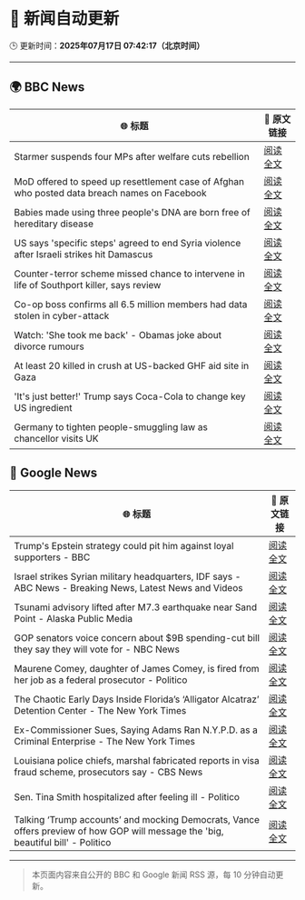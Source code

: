# 🧠 新闻自动更新

🕒 更新时间：**2025年07月17日 07:42:17（北京时间）**

---

## 🌍 BBC News

| 🌐 标题 | 🔗 原文链接 |
|--------|-------------|
| Starmer suspends four MPs after welfare cuts rebellion | [阅读全文](https://www.bbc.com/news/articles/c5y7zqdwzqyo) |
| MoD offered to speed up resettlement case of Afghan who posted data breach names on Facebook | [阅读全文](https://www.bbc.com/news/articles/c0rvyqd7wq2o) |
| Babies made using three people's DNA are born free of hereditary disease | [阅读全文](https://www.bbc.com/news/articles/cn8179z199vo) |
| US says 'specific steps' agreed to end Syria violence after Israeli strikes hit Damascus | [阅读全文](https://www.bbc.com/news/articles/cp90l77187zo) |
| Counter-terror scheme missed chance to intervene in life of Southport killer, says review | [阅读全文](https://www.bbc.com/news/articles/c74zy014x84o) |
| Co-op boss confirms all 6.5 million members had data stolen in cyber-attack | [阅读全文](https://www.bbc.com/news/articles/cql0ple066po) |
| Watch: 'She took me back' - Obamas joke about divorce rumours | [阅读全文](https://www.bbc.com/news/videos/cx2041rp7nro) |
| At least 20 killed in crush at US-backed GHF aid site in Gaza | [阅读全文](https://www.bbc.com/news/articles/cg4rwrkdlzxo) |
| 'It's just better!' Trump says Coca-Cola to change key US ingredient | [阅读全文](https://www.bbc.com/news/articles/czxe59zl8qzo) |
| Germany to tighten people-smuggling law as chancellor visits UK | [阅读全文](https://www.bbc.com/news/articles/cq6m10g7e35o) |

## 📰 Google News

| 🌐 标题 | 🔗 原文链接 |
|--------|-------------|
| Trump's Epstein strategy could pit him against loyal supporters - BBC | [阅读全文](https://news.google.com/rss/articles/CBMiWkFVX3lxTE5HaVBNcHhPaDQ5am50TTB0eFBKWTFNcFBUNkhoMzdERDItUllSelUzVGpEUUJjZlFsWGhtNm8wY1EzMGdETnhpeGRwclhlVlk3eVVMTURDaS1DQdIBX0FVX3lxTE52V19ibV9fX2UwSGV5NmU0VVAtdE1QRVVyTm9rdllUZ0htLVB5dzd0clFFblhReHJMNEV6ZWRDRUFBbVBvbkVhWlljN1o3NnBpTGJjT19yNDNJQXhONG1z?oc=5) |
| Israel strikes Syrian military headquarters, IDF says - ABC News - Breaking News, Latest News and Videos | [阅读全文](https://news.google.com/rss/articles/CBMipgFBVV95cUxOTlBCMk9jMTRyWDE4eW9FSXl4Z05YZHQwYllGdkNhekp1YmpKYzIzMzBKbFBWRlZEV0FiZzFjMXRaZzk3VGJMd0gwYWpPcl9rajdaaVJfM3BFNXJqeXVEWjg3RE1iSjVPWlp5U3AyNWRYSm5hb1FHTm1fRGZCVFdlLVE3MVA1YXFYVzhudlhwVzFFZWtZcmFsd21IU01nMzlxRWozd1d30gGrAUFVX3lxTE5WYnozeXlYcEVGczlBTHl1SjhnbXk0NjNQTEczbXpEWFJSV3lMVHVicXE0SWhraDE3NzE5X1VHNEJsMl9scWtSdC1qaVdQUzVKTVVmR21UWkNya1c2NTBzSzlWTEFNMzc2QlRmYUtta0F6UWJqLTNPSlR0a3A5eVY2djUxWGM2WTRvWUZZVS1iaWpEaFZ6Y1VKbTN5eC15NEt4SXRXcnZBdW9aWQ?oc=5) |
| Tsunami advisory lifted after M7.3 earthquake near Sand Point - Alaska Public Media | [阅读全文](https://news.google.com/rss/articles/CBMitgFBVV95cUxNSkIwNnhLdjdxOVJodVFGQV9mMy00cUliREkwUGlSWWdUWEJBcEoxLWZhUHhabXhwRUZIWWZBc01oS3VoZXNGSWVVQWpMTUtRNVFPZkRUc182U2tLOHhBemFqNmlMell5N2h1RFNKci1yLW8zc3RRNnJCZmdkM0xkWjNUZHNyY3AyZ0R5T2pRcy1sdDZnZk1JSjBuVzdmQ1pETHFWa29CSXNTZi01Y2xmQk03Y2Y5UQ?oc=5) |
| GOP senators voice concern about $9B spending-cut bill they say they will vote for - NBC News | [阅读全文](https://news.google.com/rss/articles/CBMisgFBVV95cUxQTm5nX2VLY0VvVEVwcHd5UWRqNWsyRlNRN0hxUS1vY3puQ0lZOGRCbE9kNDNoVllpOHVyYW1MNmtEYlN2aXBNd2daNTZDVDFhMDZHWmphS0Utd3BoR3VndmdGeXBqNXdCT3c2NHJrdGF5VDUtRnkyUDdxdkJycGQ5TFJNV3FhRTNxT05jbmNyT180MXhUcFFvdVAxbW1faTdJaUxfbWVrTEM3b2hZX1Z3LWVn0gFWQVVfeXFMTTNRMTItRzdMeUJBN3pudXd1MXNjcEdiZ2hybkFuTU1WNXFFaDBiTWt5VlNpOVF3bXVuMU5qZ1hKZ3ZzWlFjYnJvTjRXeGtkTGhLYlM2NXc?oc=5) |
| Maurene Comey, daughter of James Comey, is fired from her job as a federal prosecutor - Politico | [阅读全文](https://news.google.com/rss/articles/CBMifkFVX3lxTE14c2lYT25Wck01QWZmUE52MUYtTUU2MWVCQTZVZjBVTkt1SjYtWmp2a3VhWVBLSnRHNDdiZnFmelR5SXJqMjhqeUZfZ3VzSUwydl9XTlMtRHhTU18wSG9nUWVUOTNzSEpNbVhRc3VOUlh4aXEzamRyWmhtS0twQQ?oc=5) |
| The Chaotic Early Days Inside Florida’s ‘Alligator Alcatraz’ Detention Center - The New York Times | [阅读全文](https://news.google.com/rss/articles/CBMiuAFBVV95cUxQQmVjZnZ1SGZqcTl1QlllQURKbjR0X3pQczhwSFFrWmY3WUltMHpxeHRYcThuLS1aNlF0U0tiZkRIaU53T1JxdzJUcWctRzlhRkwtY3I4T1hTVmFtU2liaUJzMkhNekVUSUstY0kxbFZVTkFoRmF3Y1NXU1dOdTZkanJFaDkxX2FSS3FldmxwcVVqdjZtNUJxdHdSTmx3dGtkd2gtRHVqMU0wLVZScHVtTWFvdmZUVUZH?oc=5) |
| Ex-Commissioner Sues, Saying Adams Ran N.Y.P.D. as a Criminal Enterprise - The New York Times | [阅读全文](https://news.google.com/rss/articles/CBMijAFBVV95cUxQejJaYW1NVVJTdkFPLUo1WTlLOHdJa3dvcTlHMHJocU1XeV80ZGxxQmhDbl9Zd2FLRWZsVkp6WDh5NVRKZXFzOXh1WmdrcFJoMmI4Q1BoSVVqQ0ZFNFVhMkF1Mng2Z19KY1I2OGRuM09ja2o3WVB0UHhGWl9Tc0J3NDlyZmtqY3hzSkJnSA?oc=5) |
| Louisiana police chiefs, marshal fabricated reports in visa fraud scheme, prosecutors say - CBS News | [阅读全文](https://news.google.com/rss/articles/CBMilgFBVV95cUxQblp0RmtidkZURUxDcGVkM1lOUTNIOEl6d1lKSEtsd28yOUxNU3h4VFRsV3VMbXBkMVBEWTg5UjNYTFV4N1NCS1hGSkJKNUgtRTdxbUF2bDBkWHZfNmNKT1NyQWdweTQzQXg2bldjU0xveEhUY1ZCOERBV0g4Vy10cjQ5SllrQzRGTXh2SnFxRDUwTXdLREHSAZsBQVVfeXFMTW1Dd3pPcWFnLXZtMWpndkRpbFY4T2R1QW9zeGVfMkhtSWN1ekNoV3BXUHZOV1FWdjNhMXV0TnFVZHNlVXc0ZEtFZVFNd0lEQzhFTlhKd3AzdllxbG56N0swN0hoZndqRXBuUWJHUkJ2OTZQZDFoTjdkRmUycjhDN3FZQ1kzcFdJa3BEWWxfd3hZT1RXV2dIbkJLQUE?oc=5) |
| Sen. Tina Smith hospitalized after feeling ill - Politico | [阅读全文](https://news.google.com/rss/articles/CBMimgFBVV95cUxOS01icmRVNjNSVVNKZXl3UzIwT2l1Q3ItNzV0VHNWNlg5RzNrTU5SYXNQT0l6TWJ3UlBHMy1FYms1UEZVRTVaSF9QbDc2aTl1M01TVHo1aG1pTzhvS1BPQXdWeWJ5R1ktbkJtalI5ekFwZnNGM0lfUHd4MVpNR0JOQndSN2tnVGRrWklLUU1kUy15MjM2d191b0J3?oc=5) |
| Talking ‘Trump accounts’ and mocking Democrats, Vance offers preview of how GOP will message the 'big, beautiful bill' - Politico | [阅读全文](https://news.google.com/rss/articles/CBMi9wFBVV95cUxPVG5VYkZwd0YwUmtZTFhHaTQzTjMtaU41a3pLUHU0M01jNnVzSGdoZmJmekVRcTc1anI5TEwxQnhhU09neDREakRTVjY1c1JwZXc5cG50SVhzTkFYMTI4Z3pvQXQ1RldYdUtBR2JRU3pZX2FxdlgtbUlxOURDS1Z4U2Znd0xhZmlOWGtJd2oxcGhXVFhRNUV0YnZrM0ZkMllyN1NzTGRLSlM5MFB1N19mRGMybHZSNlZWekFrU0ZZT0hMUkdPRXZqUVVCM1YtVlVJd0EwNU5QejhoTllhWU9SY1dtaWUwMUFWUXNRd2NyX21JNTVVeWk4?oc=5) |

---
> 本页面内容来自公开的 BBC 和 Google 新闻 RSS 源，每 10 分钟自动更新。